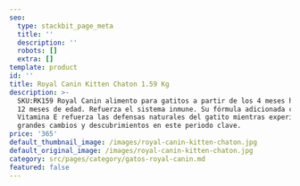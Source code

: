 ```yaml
---
seo:
  type: stackbit_page_meta
  title: ''
  description: ''
  robots: []
  extra: []
template: product
id: ''
title: Royal Canin Kitten Chaton 1.59 Kg
description: >-
  SKU:RK159 Royal Canin alimento para gatitos a partir de los 4 meses hasta los
  12 meses de edad. Refuerza el sistema inmune. Su fórmula adicionada con
  Vitamina E refuerza las defensas naturales del gatito mientras experimenta
  grandes cambios y descubrimientos en este periodo clave.
price: '365'
default_thumbnail_image: /images/royal-canin-kitten-chaton.jpg
default_original_image: /images/royal-canin-kitten-chaton.jpg
category: src/pages/category/gatos-royal-canin.md
featured: false
---
```

